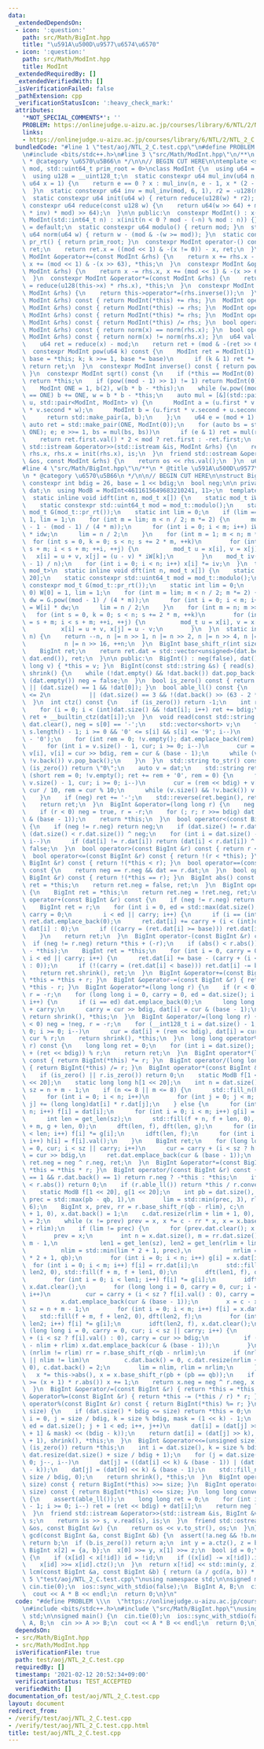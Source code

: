 ```yaml
---
data:
  _extendedDependsOn:
  - icon: ':question:'
    path: src/Math/BigInt.hpp
    title: "\u591A\u500D\u9577\u6574\u6570"
  - icon: ':question:'
    path: src/Math/ModInt.hpp
    title: ModInt
  _extendedRequiredBy: []
  _extendedVerifiedWith: []
  _isVerificationFailed: false
  _pathExtension: cpp
  _verificationStatusIcon: ':heavy_check_mark:'
  attributes:
    '*NOT_SPECIAL_COMMENTS*': ''
    PROBLEM: https://onlinejudge.u-aizu.ac.jp/courses/library/6/NTL/2/NTL_2_C
    links:
    - https://onlinejudge.u-aizu.ac.jp/courses/library/6/NTL/2/NTL_2_C
  bundledCode: "#line 1 \"test/aoj/NTL_2_C.test.cpp\"\n#define PROBLEM \\\n  \"https://onlinejudge.u-aizu.ac.jp/courses/library/6/NTL/2/NTL_2_C\"\
    \n#include <bits/stdc++.h>\n#line 3 \"src/Math/ModInt.hpp\"\n/**\n * @title ModInt\n\
    \ * @category \u6570\u5B66\n */\n\n// BEGIN CUT HERE\n\ntemplate <std::uint64_t\
    \ mod, std::uint64_t prim_root = 0>\nclass ModInt {\n  using u64 = std::uint64_t;\n\
    \  using u128 = __uint128_t;\n  static constexpr u64 mul_inv(u64 n, int e = 6,\
    \ u64 x = 1) {\n    return e == 0 ? x : mul_inv(n, e - 1, x * (2 - x * n));\n\
    \  }\n  static constexpr u64 inv = mul_inv(mod, 6, 1), r2 = -u128(mod) % mod;\n\
    \  static constexpr u64 init(u64 w) { return reduce(u128(w) * r2); }\n  static\
    \ constexpr u64 reduce(const u128 w) {\n    return u64(w >> 64) + mod - ((u128(u64(w)\
    \ * inv) * mod) >> 64);\n  }\n\n public:\n  constexpr ModInt() : x(0) {}\n  constexpr\
    \ ModInt(std::int64_t n) : x(init(n < 0 ? mod - (-n) % mod : n)) {}\n  ~ModInt()\
    \ = default;\n  static constexpr u64 modulo() { return mod; }\n  static constexpr\
    \ u64 norm(u64 w) { return w - (mod & -(w >= mod)); }\n  static constexpr u64\
    \ pr_rt() { return prim_root; }\n  constexpr ModInt operator-() const {\n    ModInt\
    \ ret;\n    return ret.x = ((mod << 1) & -(x != 0)) - x, ret;\n  }\n  constexpr\
    \ ModInt &operator+=(const ModInt &rhs) {\n    return x += rhs.x - (mod << 1),\
    \ x += (mod << 1) & -(x >> 63), *this;\n  }\n  constexpr ModInt &operator-=(const\
    \ ModInt &rhs) {\n    return x -= rhs.x, x += (mod << 1) & -(x >> 63), *this;\n\
    \  }\n  constexpr ModInt &operator*=(const ModInt &rhs) {\n    return this->x\
    \ = reduce(u128(this->x) * rhs.x), *this;\n  }\n  constexpr ModInt &operator/=(const\
    \ ModInt &rhs) {\n    return this->operator*=(rhs.inverse());\n  }\n  ModInt operator+(const\
    \ ModInt &rhs) const { return ModInt(*this) += rhs; }\n  ModInt operator-(const\
    \ ModInt &rhs) const { return ModInt(*this) -= rhs; }\n  ModInt operator*(const\
    \ ModInt &rhs) const { return ModInt(*this) *= rhs; }\n  ModInt operator/(const\
    \ ModInt &rhs) const { return ModInt(*this) /= rhs; }\n  bool operator==(const\
    \ ModInt &rhs) const { return norm(x) == norm(rhs.x); }\n  bool operator!=(const\
    \ ModInt &rhs) const { return norm(x) != norm(rhs.x); }\n  u64 val() const {\n\
    \    u64 ret = reduce(x) - mod;\n    return ret + (mod & -(ret >> 63));\n  }\n\
    \  constexpr ModInt pow(u64 k) const {\n    ModInt ret = ModInt(1);\n    for (ModInt\
    \ base = *this; k; k >>= 1, base *= base)\n      if (k & 1) ret *= base;\n   \
    \ return ret;\n  }\n  constexpr ModInt inverse() const { return pow(mod - 2);\
    \ }\n  constexpr ModInt sqrt() const {\n    if (*this == ModInt(0) || mod == 2)\
    \ return *this;\n    if (pow((mod - 1) >> 1) != 1) return ModInt(0);  // no solutions\n\
    \    ModInt ONE = 1, b(2), w(b * b - *this);\n    while (w.pow((mod - 1) >> 1)\
    \ == ONE) b += ONE, w = b * b - *this;\n    auto mul = [&](std::pair<ModInt, ModInt>\
    \ u, std::pair<ModInt, ModInt> v) {\n      ModInt a = (u.first * v.first + u.second\
    \ * v.second * w);\n      ModInt b = (u.first * v.second + u.second * v.first);\n\
    \      return std::make_pair(a, b);\n    };\n    u64 e = (mod + 1) >> 1;\n   \
    \ auto ret = std::make_pair(ONE, ModInt(0));\n    for (auto bs = std::make_pair(b,\
    \ ONE); e; e >>= 1, bs = mul(bs, bs))\n      if (e & 1) ret = mul(ret, bs);\n\
    \    return ret.first.val() * 2 < mod ? ret.first : -ret.first;\n  }\n  friend\
    \ std::istream &operator>>(std::istream &is, ModInt &rhs) {\n    return is >>\
    \ rhs.x, rhs.x = init(rhs.x), is;\n  }\n  friend std::ostream &operator<<(std::ostream\
    \ &os, const ModInt &rhs) {\n    return os << rhs.val();\n  }\n  u64 x;\n};\n\
    #line 4 \"src/Math/BigInt.hpp\"\n/**\n * @title \u591A\u500D\u9577\u6574\u6570\
    \n * @category \u6570\u5B66\n */\n\n// BEGIN CUT HERE\n\nstruct BigInt {\n  static\
    \ constexpr int bdig = 26, base = 1 << bdig;\n  bool neg;\n\n private:\n  std::vector<unsigned>\
    \ dat;\n  using ModB = ModInt<4611615649683210241, 11>;\n  template <class mod_t>\n\
    \  static inline void idft(int n, mod_t x[]) {\n    static mod_t iW[1 << 20];\n\
    \    static constexpr std::uint64_t mod = mod_t::modulo();\n    static constexpr\
    \ mod_t G(mod_t::pr_rt());\n    static int lim = 0;\n    if (lim == 0) iW[0] =\
    \ 1, lim = 1;\n    for (int m = lim; m < n / 2; m *= 2) {\n      mod_t idw = G.pow(mod\
    \ - 1 - (mod - 1) / (4 * m));\n      for (int i = 0; i < m; i++) iW[m + i] = iW[i]\
    \ * idw;\n      lim = n / 2;\n    }\n    for (int m = 1; m < n; m *= 2)\n    \
    \  for (int s = 0, k = 0; s < n; s += 2 * m, ++k)\n        for (int i = s, j =\
    \ s + m; i < s + m; ++i, ++j) {\n          mod_t u = x[i], v = x[j];\n       \
    \   x[i] = u + v, x[j] = (u - v) * iW[k];\n        }\n    mod_t iv(mod - (mod\
    \ - 1) / n);\n    for (int i = 0; i < n; i++) x[i] *= iv;\n  }\n  template <class\
    \ mod_t>\n  static inline void dft(int n, mod_t x[]) {\n    static mod_t W[1 <<\
    \ 20];\n    static constexpr std::uint64_t mod = mod_t::modulo();\n    static\
    \ constexpr mod_t G(mod_t::pr_rt());\n    static int lim = 0;\n    if (lim ==\
    \ 0) W[0] = 1, lim = 1;\n    for (int m = lim; m < n / 2; m *= 2) {\n      mod_t\
    \ dw = G.pow((mod - 1) / (4 * m));\n      for (int i = 0; i < m; i++) W[m + i]\
    \ = W[i] * dw;\n      lim = n / 2;\n    }\n    for (int m = n; m >>= 1;)\n   \
    \   for (int s = 0, k = 0; s < n; s += 2 * m, ++k)\n        for (int i = s, j\
    \ = s + m; i < s + m; ++i, ++j) {\n          mod_t u = x[i], v = x[j] * W[k];\n\
    \          x[i] = u + v, x[j] = u - v;\n        }\n  }\n  static inline int get_len(int\
    \ n) {\n    return --n, n |= n >> 1, n |= n >> 2, n |= n >> 4, n |= n >> 8,\n\
    \           n |= n >> 16, ++n;\n  }\n  BigInt base_shift_r(int size) const {\n\
    \    BigInt ret;\n    return ret.dat = std::vector<unsigned>(dat.begin() + size,\
    \ dat.end()), ret;\n  }\n\n public:\n  BigInt() : neg(false), dat() {}\n  BigInt(long\
    \ long v) { *this = v; }\n  BigInt(const std::string &s) { read(s); }\n  void\
    \ shrink() {\n    while (!dat.empty() && !dat.back()) dat.pop_back();\n    if\
    \ (dat.empty()) neg = false;\n  }\n  bool is_zero() const { return dat.empty()\
    \ || (dat.size() == 1 && !dat[0]); }\n  bool able_ll() const {\n    return dat.size()\
    \ <= 2\n           || (dat.size() == 3 && !(dat.back() >> (63 - 2 * bdig)));\n\
    \  }\n  int ctz() const {\n    if (is_zero()) return -1;\n    int ret = 0, i;\n\
    \    for (i = 0; i < (int)dat.size() && !dat[i]; i++) ret += bdig;\n    return\
    \ ret + __builtin_ctz(dat[i]);\n  }\n  void read(const std::string &s) {\n   \
    \ dat.clear(), neg = s[0] == '-';\n    std::vector<short> v;\n    for (int i =\
    \ s.length() - 1; i >= 0 && '0' <= s[i] && s[i] <= '9'; i--)\n      v.emplace_back(s[i]\
    \ - '0');\n    for (int rem = 0; !v.empty(); dat.emplace_back(rem), rem = 0) {\n\
    \      for (int i = v.size() - 1, cur; i >= 0; i--)\n        cur = rem * 10 +\
    \ v[i], v[i] = cur >> bdig, rem = cur & (base - 1);\n      while (v.size() &&\
    \ !v.back()) v.pop_back();\n    }\n  }\n  std::string to_str() const {\n    if\
    \ (is_zero()) return \"0\";\n    auto v = dat;\n    std::string ret;\n    for\
    \ (short rem = 0; !v.empty(); ret += rem + '0', rem = 0) {\n      for (int i =\
    \ v.size() - 1, cur; i >= 0; i--)\n        cur = (rem << bdig) + v[i], v[i] =\
    \ cur / 10, rem = cur % 10;\n      while (v.size() && !v.back()) v.pop_back();\n\
    \    }\n    if (neg) ret += '-';\n    std::reverse(ret.begin(), ret.end());\n\
    \    return ret;\n  }\n  BigInt &operator=(long long r) {\n    neg = false, dat.clear();\n\
    \    if (r < 0) neg = true, r = -r;\n    for (; r; r >>= bdig) dat.emplace_back(r\
    \ & (base - 1));\n    return *this;\n  }\n  bool operator<(const BigInt &r) const\
    \ {\n    if (neg != r.neg) return neg;\n    if (dat.size() != r.dat.size()) return\
    \ (dat.size() < r.dat.size()) ^ neg;\n    for (int i = dat.size() - 1; i >= 0;\
    \ i--)\n      if (dat[i] != r.dat[i]) return (dat[i] < r.dat[i]) ^ neg;\n    return\
    \ false;\n  }\n  bool operator>(const BigInt &r) const { return r < *this; }\n\
    \  bool operator<=(const BigInt &r) const { return !(r < *this); }\n  bool operator>=(const\
    \ BigInt &r) const { return !(*this < r); }\n  bool operator==(const BigInt &r)\
    \ const {\n    return neg == r.neg && dat == r.dat;\n  }\n  bool operator!=(const\
    \ BigInt &r) const { return !(*this == r); }\n  BigInt abs() const {\n    BigInt\
    \ ret = *this;\n    return ret.neg = false, ret;\n  }\n  BigInt operator-() const\
    \ {\n    BigInt ret = *this;\n    return ret.neg = !ret.neg, ret;\n  }\n  BigInt\
    \ operator+(const BigInt &r) const {\n    if (neg != r.neg) return *this - (-r);\n\
    \    BigInt ret = r;\n    for (int i = 0, ed = std::max(dat.size(), r.dat.size()),\
    \ carry = 0;\n         i < ed || carry; i++) {\n      if (i == (int)ret.dat.size())\
    \ ret.dat.emplace_back(0);\n      ret.dat[i] += carry + (i < (int)dat.size() ?\
    \ dat[i] : 0);\n      if ((carry = (ret.dat[i] >= base))) ret.dat[i] -= base;\n\
    \    }\n    return ret;\n  }\n  BigInt operator-(const BigInt &r) const {\n  \
    \  if (neg != r.neg) return *this + (-r);\n    if (abs() < r.abs()) return -(r\
    \ - *this);\n    BigInt ret = *this;\n    for (int i = 0, carry = 0, ed = r.dat.size();\
    \ i < ed || carry; i++) {\n      ret.dat[i] += base - (carry + (i < ed ? r.dat[i]\
    \ : 0));\n      if (!(carry = (ret.dat[i] < base))) ret.dat[i] -= base;\n    }\n\
    \    return ret.shrink(), ret;\n  }\n  BigInt &operator+=(const BigInt &r) { return\
    \ *this = *this + r; }\n  BigInt &operator-=(const BigInt &r) { return *this =\
    \ *this - r; }\n  BigInt &operator*=(long long r) {\n    if (r < 0) neg = !neg,\
    \ r = -r;\n    for (long long i = 0, carry = 0, ed = dat.size(); i < ed || carry;\
    \ i++) {\n      if (i == ed) dat.emplace_back(0);\n      long long cur = r * dat[i]\
    \ + carry;\n      carry = cur >> bdig, dat[i] = cur & (base - 1);\n    }\n   \
    \ return shrink(), *this;\n  }\n  BigInt &operator/=(long long r) {\n    if (r\
    \ < 0) neg = !neg, r = -r;\n    for (__int128_t i = dat.size() - 1, cur, rem =\
    \ 0; i >= 0; i--)\n      cur = dat[i] + (rem << bdig), dat[i] = cur / r, rem =\
    \ cur % r;\n    return shrink(), *this;\n  }\n  long long operator%(long long\
    \ r) const {\n    long long ret = 0;\n    for (int i = dat.size(); i;) ret = (dat[--i]\
    \ + (ret << bdig)) % r;\n    return ret;\n  }\n  BigInt operator*(long long r)\
    \ const { return BigInt(*this) *= r; }\n  BigInt operator/(long long r) const\
    \ { return BigInt(*this) /= r; }\n  BigInt operator*(const BigInt &r) const {\n\
    \    if (is_zero() || r.is_zero()) return 0;\n    static ModB f[1 << 20], g[1\
    \ << 20];\n    static long long h[1 << 20];\n    int n = dat.size(), m = r.dat.size(),\
    \ sz = n + m - 1;\n    if (n <= 8 || m <= 8) {\n      std::fill_n(h, sz, 0);\n\
    \      for (int i = 0; i < n; i++)\n        for (int j = 0; j < m; j++) h[i +\
    \ j] += (long long)dat[i] * r.dat[j];\n    } else {\n      for (int i = 0; i <\
    \ n; i++) f[i] = dat[i];\n      for (int i = 0; i < m; i++) g[i] = r.dat[i];\n\
    \      int len = get_len(sz);\n      std::fill(f + n, f + len, 0), std::fill(g\
    \ + m, g + len, 0);\n      dft(len, f), dft(len, g);\n      for (int i = 0; i\
    \ < len; i++) f[i] *= g[i];\n      idft(len, f);\n      for (int i = 0; i < sz;\
    \ i++) h[i] = f[i].val();\n    }\n    BigInt ret;\n    for (long long i = 0, carry\
    \ = 0, cur; i < sz || carry; i++)\n      cur = carry + (i < sz ? h[i] : 0), carry\
    \ = cur >> bdig,\n      ret.dat.emplace_back(cur & (base - 1));\n    return ret.shrink(),\
    \ ret.neg = neg ^ r.neg, ret;\n  }\n  BigInt &operator*=(const BigInt &r) { return\
    \ *this = *this * r; }\n  BigInt operator/(const BigInt &r) const {\n    if (r.dat.size()\
    \ == 1 && r.dat.back() == 1) return r.neg ? -*this : *this;\n    if (this->abs()\
    \ < r.abs()) return 0;\n    if (r.able_ll()) return *this / r.convert_ll();\n\
    \    static ModB f[1 << 20], g[1 << 20];\n    int pb = dat.size(), qb = r.dat.size(),\
    \ prec = std::max(pb - qb, 1),\n        lim = std::min(prec, 3), rlim = std::min(qb,\
    \ 6);\n    BigInt x, prev, rr = r.base_shift_r(qb - rlim), c;\n    x.dat.resize(lim\
    \ + 1, 0), x.dat.back() = 1;\n    c.dat.resize(rlim + lim + 1, 0), c.dat.back()\
    \ = 2;\n    while (x != prev) prev = x, x *= c - rr * x, x = x.base_shift_r(lim\
    \ + rlim);\n    if (lim != prec) {\n      for (prev.dat.clear(); x != prev;) {\n\
    \        prev = x;\n        int n = x.dat.size(), m = rr.dat.size(), sz = n +\
    \ m - 1,\n            len1 = get_len(sz), len2 = get_len(rlim + lim + n),\n  \
    \          nlim = std::min(lim * 2 + 1, prec),\n            nrlim = std::min(rlim\
    \ * 2 + 1, qb);\n        for (int i = 0; i < n; i++) g[i] = x.dat[i];\n      \
    \  for (int i = 0; i < m; i++) f[i] = rr.dat[i];\n        std::fill(g + n, g +\
    \ len2, 0), std::fill(f + m, f + len1, 0);\n        dft(len1, f), dft(len2, g);\n\
    \        for (int i = 0; i < len1; i++) f[i] *= g[i];\n        idft(len1, f),\
    \ x.dat.clear();\n        for (long long i = 0, carry = 0, cur; i < sz || carry;\
    \ i++)\n          cur = carry + (i < sz ? f[i].val() : 0), carry = cur >> bdig,\n\
    \          x.dat.emplace_back(cur & (base - 1));\n        x = c - x, m = x.dat.size(),\
    \ sz = n + m - 1;\n        for (int i = 0; i < m; i++) f[i] = x.dat[i];\n    \
    \    std::fill(f + m, f + len2, 0), dft(len2, f);\n        for (int i = 0; i <\
    \ len2; i++) f[i] *= g[i];\n        idft(len2, f), x.dat.clear();\n        for\
    \ (long long i = 0, carry = 0, cur; i < sz || carry; i++) {\n          cur = carry\
    \ + (i < sz ? f[i].val() : 0), carry = cur >> bdig;\n          if (i >= 2 * lim\
    \ - nlim + rlim) x.dat.emplace_back(cur & (base - 1));\n        }\n        if\
    \ (nrlim != rlim) rr = r.base_shift_r(qb - nrlim);\n        if (nrlim != rlim\
    \ || nlim != lim)\n          c.dat.back() = 0, c.dat.resize(nrlim + nlim + 1,\
    \ 0), c.dat.back() = 2;\n        lim = nlim, rlim = nrlim;\n      }\n    }\n \
    \   x *= this->abs(), x = x.base_shift_r(pb + (pb == qb));\n    if (this->abs()\
    \ >= (x + 1) * r.abs()) x += 1;\n    return x.neg = neg ^ r.neg, x.shrink(), x;\n\
    \  }\n  BigInt &operator/=(const BigInt &r) { return *this = *this / r; }\n  BigInt\
    \ &operator%=(const BigInt &r) { return *this -= (*this / r) * r; }\n  BigInt\
    \ operator%(const BigInt &r) const { return BigInt(*this) %= r; }\n  BigInt &operator>>=(unsigned\
    \ size) {\n    if (dat.size() * bdig <= size) return *this = 0;\n    unsigned\
    \ i = 0, j = size / bdig, k = size % bdig, mask = (1 << k) - 1;\n    for (unsigned\
    \ ed = dat.size(); j + 1 < ed; i++, j++)\n      dat[i] = (dat[j] >> k) | ((dat[j\
    \ + 1] & mask) << (bdig - k));\n    return dat[i] = (dat[j] >> k), dat.resize(i\
    \ + 1), shrink(), *this;\n  }\n  BigInt &operator<<=(unsigned size) {\n    if\
    \ (is_zero()) return *this;\n    int i = dat.size(), k = size % bdig, j;\n   \
    \ dat.resize(dat.size() + size / bdig + 1);\n    for (j = dat.size() - 1; i >\
    \ 0; j--, i--)\n      dat[j] = ((dat[i] << k) & (base - 1)) | (dat[i - 1] >> (bdig\
    \ - k));\n    dat[j] = (dat[0] << k) & (base - 1);\n    std::fill_n(dat.begin(),\
    \ size / bdig, 0);\n    return shrink(), *this;\n  }\n  BigInt operator>>(unsigned\
    \ size) const { return BigInt(*this) >>= size; }\n  BigInt operator<<(unsigned\
    \ size) const { return BigInt(*this) <<= size; }\n  long long convert_ll() const\
    \ {\n    assert(able_ll());\n    long long ret = 0;\n    for (int i = dat.size()\
    \ - 1; i >= 0; i--) ret = (ret << bdig) + dat[i];\n    return neg ? -ret : ret;\n\
    \  }\n  friend std::istream &operator>>(std::istream &is, BigInt &v) {\n    std::string\
    \ s;\n    return is >> s, v.read(s), is;\n  }\n  friend std::ostream &operator<<(std::ostream\
    \ &os, const BigInt &v) {\n    return os << v.to_str(), os;\n  }\n};\n\nBigInt\
    \ gcd(const BigInt &a, const BigInt &b) {\n  assert(!a.neg && !b.neg);\n  if (a.is_zero())\
    \ return b;\n  if (b.is_zero()) return a;\n  int y = a.ctz(), z = b.ctz();\n \
    \ BigInt x[2] = {a, b};\n  x[0] >>= y, x[1] >>= z;\n  bool id = 0;\n  while (true)\
    \ {\n    if (x[id] < x[!id]) id = !id;\n    if ((x[id] -= x[!id]).is_zero()) break;\n\
    \    x[id] >>= x[id].ctz();\n  }\n  return x[!id] << std::min(y, z);\n}\n\nBigInt\
    \ lcm(const BigInt &a, const BigInt &b) { return (a / gcd(a, b)) * b; }\n#line\
    \ 5 \"test/aoj/NTL_2_C.test.cpp\"\nusing namespace std;\n\nsigned main() {\n \
    \ cin.tie(0);\n  ios::sync_with_stdio(false);\n  BigInt A, B;\n  cin >> A >> B;\n\
    \  cout << A * B << endl;\n  return 0;\n}\n"
  code: "#define PROBLEM \\\n  \"https://onlinejudge.u-aizu.ac.jp/courses/library/6/NTL/2/NTL_2_C\"\
    \n#include <bits/stdc++.h>\n#include \"src/Math/BigInt.hpp\"\nusing namespace\
    \ std;\n\nsigned main() {\n  cin.tie(0);\n  ios::sync_with_stdio(false);\n  BigInt\
    \ A, B;\n  cin >> A >> B;\n  cout << A * B << endl;\n  return 0;\n}"
  dependsOn:
  - src/Math/BigInt.hpp
  - src/Math/ModInt.hpp
  isVerificationFile: true
  path: test/aoj/NTL_2_C.test.cpp
  requiredBy: []
  timestamp: '2021-02-12 20:52:34+09:00'
  verificationStatus: TEST_ACCEPTED
  verifiedWith: []
documentation_of: test/aoj/NTL_2_C.test.cpp
layout: document
redirect_from:
- /verify/test/aoj/NTL_2_C.test.cpp
- /verify/test/aoj/NTL_2_C.test.cpp.html
title: test/aoj/NTL_2_C.test.cpp
---
```

